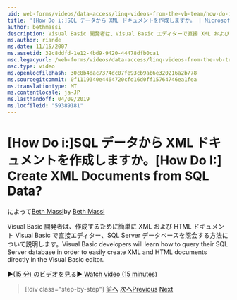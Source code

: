 ```yaml
---
uid: web-forms/videos/data-access/linq-videos-from-the-vb-team/how-do-i-create-xml-documents-from-sql-data
title: '[How Do i:]SQL データから XML ドキュメントを作成しますか。 | Microsoft Docs'
author: bethmassi
description: Visual Basic 開発者は、Visual Basic エディターで直接 XML および HTML ドキュメントを簡単に作成するには、SQL Server データベースを照会する方法について説明します.
ms.author: riande
ms.date: 11/15/2007
ms.assetid: 32c8ddfd-1e12-4bd9-9420-44478dfb0ca1
msc.legacyurl: /web-forms/videos/data-access/linq-videos-from-the-vb-team/how-do-i-create-xml-documents-from-sql-data
msc.type: video
ms.openlocfilehash: 30c8b4dac7374dc07fe93cb9ab6e320216a2b778
ms.sourcegitcommit: 0f1119340e4464720cfd16d0ff15764746ea1fea
ms.translationtype: MT
ms.contentlocale: ja-JP
ms.lasthandoff: 04/09/2019
ms.locfileid: "59389181"
---
```

# <a name="how-do-i-create-xml-documents-from-sql-data"></a><span data-ttu-id="baccd-104">[How Do i:]SQL データから XML ドキュメントを作成しますか。</span><span class="sxs-lookup"><span data-stu-id="baccd-104">[How Do I:] Create XML Documents from SQL Data?</span></span>

<span data-ttu-id="baccd-105">によって[Beth Massi](https://github.com/bethmassi)</span><span class="sxs-lookup"><span data-stu-id="baccd-105">by [Beth Massi](https://github.com/bethmassi)</span></span>

<span data-ttu-id="baccd-106">Visual Basic 開発者は、作成するために簡単に XML および HTML ドキュメント Visual Basic で直接エディター、SQL Server データベースを照会する方法について説明します。</span><span class="sxs-lookup"><span data-stu-id="baccd-106">Visual Basic developers will learn how to query their SQL Server database in order to easily create XML and HTML documents directly in the Visual Basic editor.</span></span>

[<span data-ttu-id="baccd-107">&#9654;(15 分) のビデオを見る</span><span class="sxs-lookup"><span data-stu-id="baccd-107">&#9654; Watch video (15 minutes)</span></span>](https://channel9.msdn.com/Blogs/ASP-NET-Site-Videos/how-do-i-create-xml-documents-from-sql-data)

> [!div class="step-by-step"]
> <span data-ttu-id="baccd-108">[前へ](how-do-i-enable-xml-intellisense-and-use-xml-namespaces.md)
> [次へ](how-do-i-create-excel-spreadsheets-using-linq-to-xml.md)</span><span class="sxs-lookup"><span data-stu-id="baccd-108">[Previous](how-do-i-enable-xml-intellisense-and-use-xml-namespaces.md)
[Next](how-do-i-create-excel-spreadsheets-using-linq-to-xml.md)</span></span>
